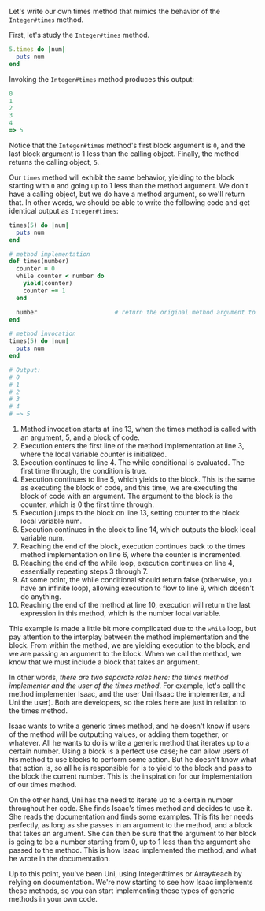 Let's write our own times method that mimics the behavior of the `Integer#times` method. 

First, let's study the `Integer#times` method.

```ruby
5.times do |num|
  puts num
end
```

Invoking the `Integer#times` method produces this output:
```ruby
0
1
2
3
4
=> 5
```

Notice that the `Integer#times` method's first block argument is `0`, and the last block argument is 1 less than the calling object. Finally, the method returns the calling object, `5`.

Our `times` method will exhibit the same behavior, yielding to the block starting with `0` and going up to 1 less than the method argument. We don't have a calling object, but we do have a method argument, so we'll return that. In other words, we should be able to write the following code and get identical output as `Integer#times`:

```ruby
times(5) do |num|
  puts num
end
```


```ruby
# method implementation
def times(number)
  counter = 0
  while counter < number do
    yield(counter)
    counter += 1
  end

  number                      # return the original method argument to match behavior of `Integer#times`
end

# method invocation
times(5) do |num|
  puts num
end

# Output:
# 0
# 1
# 2
# 3
# 4
# => 5
```

1. Method invocation starts at line 13, when the times method is called with an argument, 5, and a block of code.
2. Execution enters the first line of the method implementation at line 3, where the local variable counter is initialized.
3. Execution continues to line 4. The while conditional is evaluated. The first time through, the condition is true.
4. Execution continues to line 5, which yields to the block. This is the same as executing the block of code, and this time, we are executing the block of code with an argument. The argument to the block is the counter, which is 0 the first time through.
5. Execution jumps to the block on line 13, setting counter to the block local variable num.
6. Execution continues in the block to line 14, which outputs the block local variable num.
7. Reaching the end of the block, execution continues back to the times method implementation on line 6, where the counter is incremented.
8. Reaching the end of the while loop, execution continues on line 4, essentially repeating steps 3 through 7.
9. At some point, the while conditional should return false (otherwise, you have an infinite loop), allowing execution to flow to line 9, which doesn't do anything.
10. Reaching the end of the method at line 10, execution will return the last expression in this method, which is the number local variable.


This example is made a little bit more complicated due to the `while` loop, but pay attention to the interplay between the method implementation and the block. From within the method, we are yielding execution to the block, and we are passing an argument to the block. When we call the method, we know that we must include a block that takes an argument.

In other words, *there are two separate roles here: the times method implementer and the user of the times method*. For example, let's call the method implementer Isaac, and the user Uni (Isaac the implementer, and Uni the user). Both are developers, so the roles here are just in relation to the times method.

Isaac wants to write a generic times method, and he doesn't know if users of the method will be outputting values, or adding them together, or whatever. All he wants to do is write a generic method that iterates up to a certain number. Using a block is a perfect use case; he can allow users of his method to use blocks to perform some action. But he doesn't know what that action is, so all he is responsible for is to yield to the block and pass to the block the current number. This is the inspiration for our implementation of our times method.

On the other hand, Uni has the need to iterate up to a certain number throughout her code. She finds Isaac's times method and decides to use it. She reads the documentation and finds some examples. This fits her needs perfectly, as long as she passes in an argument to the method, and a block that takes an argument. She can then be sure that the argument to her block is going to be a number starting from 0, up to 1 less than the argument she passed to the method. This is how Isaac implemented the method, and what he wrote in the documentation.

Up to this point, you've been Uni, using Integer#times or Array#each by relying on documentation. We're now starting to see how Isaac implements these methods, so you can start implementing these types of generic methods in your own code.
